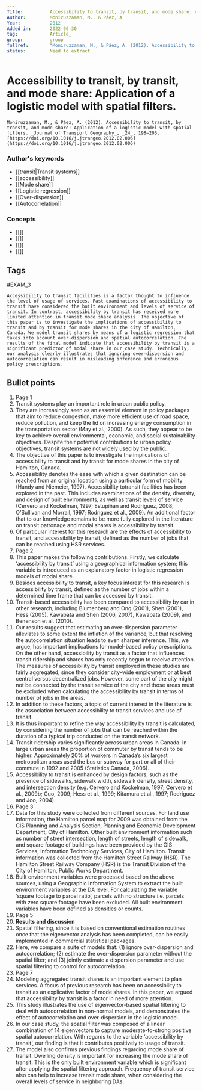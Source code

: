 ```yaml
---
Title: 			Accessibility to transit, by transit, and mode share: Application of a logistic model with spatial filters.
Author:			Moniruzzaman, M., & Páez, A
Year:			2012
Added in:		2022-06-30
tag:			Article_
group:			group
fullref: 		"Moniruzzaman, M., & Páez, A. (2012). Accessibility to transit, by transit, and mode share: Application of a logistic model with spatial filters. _Journal of Transport Geography_, _24_, 198–205. [https://doi.org/10.1016/j.jtrangeo.2012.02.006](https://doi.org/10.1016/j.jtrangeo.2012.02.006)"
status:			Need to extract
---
```


# Accessibility to transit, by transit, and mode share: Application of a logistic model with spatial filters. 
```ad-quote
Moniruzzaman, M., & Páez, A. (2012). Accessibility to transit, by transit, and mode share: Application of a logistic model with spatial filters. _Journal of Transport Geography_, _24_, 198–205. [https://doi.org/10.1016/j.jtrangeo.2012.02.006](https://doi.org/10.1016/j.jtrangeo.2012.02.006)
```
### Author's keywords
- [[transit|Transit systems]]
- [[accessibility]]
- [[Mode share]]
- [[Logistic regression]]
- [[Over-dispersion]]
- [[Autocorrelation]]
### Concepts
- [[]]
- [[]]
- [[]]
- [[]]
## Tags
#EXAM_3 

```ad-abstract
Accessibility to transit facilities is a factor thought to influence the level of usage of services. Past examinations of accessibility to transit have considered the built environment and levels of service of transit. In contrast, accessibility by transit has received more limited attention in transit mode share analysis. The objective of this paper is to investigate the implications of accessibility to transit and by transit for mode shares in the city of Hamilton, Canada. We model transit shares by means of a logistic regression that takes into account over-dispersion and spatial autocorrelation. The results of the final model indicate that accessibility by transit is a significant predictor of modal share in our case study. Technically, our analysis clearly illustrates that ignoring over-dispersion and autocorrelation can result in misleading inference and erroneous policy prescriptions.
```

## Bullet points
1. Page 1
2. Transit systems play an important role in urban public policy.
3. They are increasingly seen as an essential element in policy packages that aim to reduce congestion, make more efficient use of road space, reduce pollution, and keep the lid on increasing energy consumption in the transportation sector (May et al., 2000). As such, they appear to be key to achieve overall environmental, economic, and social sustainability objectives. Despite their potential contributions to urban policy objectives, transit systems are not widely used by the public.
4. The objective of this paper is to investigate the implications of accessibility to transit and by transit for mode shares in the city of Hamilton, Canada.
5. Accessibility denotes the ease with which a given destination can be reached from an original location using a particular form of mobility (Handy and Niemeier, 1997). Accessibility totransit facilities has been explored in the past. This includes examinations of the density, diversity, and design of built environments, as well as transit levels of service (Cervero and Kockelman, 1997; Estupiñán and Rodriguez, 2008; O’Sullivan and Morrall, 1997; Rodriguez et al., 2009). An additional factor that to our knowledge remains to be more fully explored in the literature on transit patronage and modal shares is accessibility by transit.
6. Of particular interest for this research are the effects of accessibility to transit, and accessibility by transit, defined as the number of jobs that can be reached using HSR services.
7. Page 2
8. This paper makes the following contributions. Firstly, we calculate ‘accessibility by transit’ using a geographical information system; this variable is introduced as an explanatory factor in logistic regression models of modal share.
9. Besides accessibility to transit, a key focus interest for this research is accessibility by transit, defined as the number of jobs within a determined time frame that can be accessed by transit.
10. Transit-based accessibility has been compared to accessibility by car in other research, including Blumenberg and Ong (2001), Shen (2001), Hess (2005), Kawabata and Shen (2006, 2007), Kawabata (2009), and Benenson et al. (2010).
11. Our results suggest that estimating an over-dispersion parameter alleviates to some extent the inflation of the variance, but that resolving the autocorrelation situation leads to even sharper inference. This, we argue, has important implications for model-based policy prescriptions. On the other hand, accessibility by transit as a factor that influences transit ridership and shares has only recently begun to receive attention. The measures of accessibility by transit employed in these studies are fairly aggregated, since they consider city-wide employment or at best central versus decentralized jobs. However, some part of the city might not be connected by the transit service of the city and those areas must be excluded when calculating the accessibility by transit in terms of number of jobs in the areas.
12. In addition to these factors, a topic of current interest in the literature is the association between accessibility to transit services and use of transit.
13. It is thus important to refine the way accessibility by transit is calculated, by considering the number of jobs that can be reached within the duration of a typical trip conducted on the transit network.
14. Transit ridership varies significantly across urban areas in Canada. In large urban areas the proportion of commuter by transit tends to be higher. Approximately 20% of workers in Canada’s six largest metropolitan areas used the bus or subway for part or all of their commute in 1992 and 2005 (Statistics Canada, 2006).
15. Accessibility to transit is enhanced by design factors, such as the presence of sidewalks, sidewalk width, sidewalk density, street density, and intersection density (e.g. Cervero and Kockelman, 1997; Cervero et al., 2009b; Guo, 2009; Hess et al., 1999; Kitamura et al., 1997; Rodriguez and Joo, 2004).
16. Page 3
17. Data for this study were collected from different sources. For land use information, the Hamilton parcel map for 2009 was obtained from the GIS Planning and Analysis Section, Planning and Economic Development Department, City of Hamilton. Other built environment information such as number of street intersection, length of streets, length of sidewalk, and square footage of buildings have been provided by the GIS Services, Information Technology Services, City of Hamilton. Transit information was collected from the Hamilton Street Railway (HSR). The Hamilton Street Railway Company (HSR) is the Transit Division of the City of Hamilton, Public Works Department.
18. Built environment variables were processed based on the above sources, using a Geographic Information System to extract the built environment variables at the DA level. For calculating the variable ‘square footage to parcel ratio’, parcels with no structure i.e. parcels with zero square footage have been excluded. All built environment variables have been defined as densities or counts.
19. Page 5
20. **Results and discussion**
21. Spatial filtering, since it is based on conventional estimation routines once that the eigenvector analysis has been completed, can be easily implemented in commercial statistical packages.
22. Here, we compare a suite of models that: (1) ignore over-dispersion and autocorrelation; (2) estimate the over-dispersion parameter without the spatial filter; and (3) jointly estimate a dispersion parameter and use spatial filtering to control for autocorrelation.
23. Page 7
24. Modeling aggregated transit shares is an important element to plan services. A focus of previous research has been on accessibility to transit as an explicative factor of mode shares. In this paper, we argued that accessibility by transit is a factor in need of more attention.
25. This study illustrates the use of eigenvector-based spatial filtering to deal with autocorrelation in non-normal models, and demonstrates the effect of autocorrelation and over-dispersion in the logistic model.
26. In our case study, the spatial filter was composed of a linear combination of 14 eigenvectors to capture moderate-to-strong positive spatial autocorrelation. With regards to the variable ‘accessibility by transit’, our finding is that it contributes positively to usage of transit.
27. The model also confirms previous findings regarding mode share of transit. Dwelling density is important for increasing the mode share of transit. This is the only built environment variable which is significant after applying the spatial filtering approach. Frequency of transit service also can help to increase transit mode share, when considering the overall levels of service in neighboring DAs.
